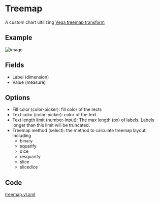 # Treemap
A custom chart ultilizing [Vega treemap transform](https://vega.github.io/vega/docs/transforms/treemap/)

## Example
![image](https://github.com/holistics/custom-chart-library/assets/26102306/9f9a21fc-dceb-4459-9f08-08bf3a6c3b7d)

## Fields
* Label (dimension)
* Value (measure)

## Options
* Fill color (color-picker): fill color of the rects
* Text color (color-picker): color of the text
* Text length limit (number-input): The max length (px) of labels. Labels longer than this limit will be truncated.
* Treemap method (select): the method to calculate treemap layout, including
  * binary
  * squarify
  * dice
  * resquarify
  * slice
  * slicedice

## Code
[treemap.vl.aml](treemap.vg.aml)
